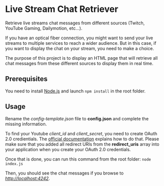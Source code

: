# Live Stream Chat Retriever
Retrieve live streams chat messages from different sources (Twitch, YouTube Gaming, Dailymotion, etc...).

If you have an optical fiber connection, you might want to send your live streams to multiple services to reach a wider audience. But in this case, if you want to display the chat on your stream, you need to make a choice.

The purpose of this project is to display an HTML page that will retrieve all chat messages from these different sources to display them in real time.

## Prerequisites

You need to install [Node.js](https://nodejs.org/en/download/) and launch `npm install` in the root folder.

## Usage

Rename the *config-template.json* file to **config.json** and complete the missing information.

To find your Youtube *client_id* and *client_secret*, you need to create OAuth 2.0 credientials. The [official documentation](https://developers.google.com/youtube/registering_an_application) explains how to do that. Please make sure that you added all redirect URIs from the **redirect_uris** array into your application when you create your OAuth 2.0 credentials.

Once that is done, you can run this command from the root folder: ``node index.js``

Then, you should see the chat messages if you browse to [*http://localhost:4242*](http://localhost:4242). 